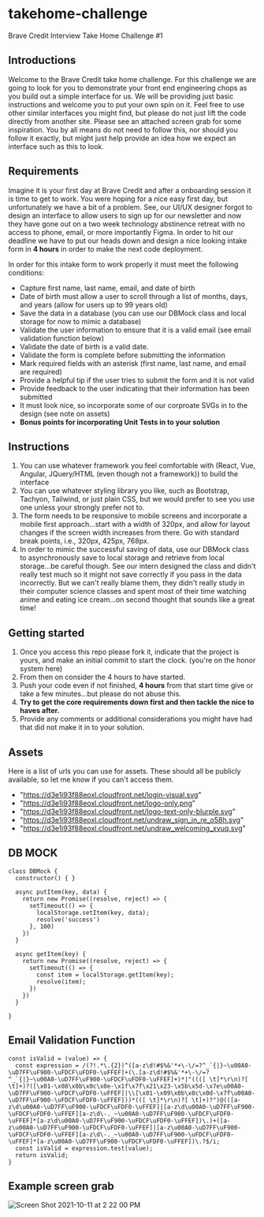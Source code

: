 # takehome-challenge
Brave Credit Interview Take Home Challenge #1

## Introductions
Welcome to the Brave Credit take home challenge. For this challenge we are going to look for you to demonstrate your front end engineering chops as you build out a simple interface for us. We will be providing just basic instructions and welcome you to put your own spin on it. Feel free to use other similar interfaces you might find, but please do not just lift the code directly from another site. Please see an attached screen grab for some inspiration. You by all means do not need to follow this, nor should you follow it exactly, but might just help provide an idea how we expect an interface such as this to look.

## Requirements
Imagine it is your first day at Brave Credit and after a onboarding session it is time to get to work. You were hoping for a nice easy first day, but unfortunately we have a bit of a problem. See, our UI/UX designer forgot to design an interface to allow users to sign up for our newsletter and now they have gone out on a two week technology abstinence retreat with no access to phone, email, or more importantly Figma. In order to hit our deadline we have to put our heads down and design a nice looking intake form in **4 hours** in order to make the next code deployment.  

In order for this intake form to work properly it must meet the following conditions:
- Capture first name, last name, email, and date of birth
- Date of birth must allow a user to scroll through a list of months, days, and years (allow for users up to 99 years old)
- Save the data in a database (you can use our DBMock class and local storage for now to mimic a database)
- Validate the user information to ensure that it is a valid email (see email validation function below)
- Validate the date of birth is a valid date.
- Validate the form is complete before submitting the information
- Mark required fields with an asterisk (first name, last name, and email are required)
- Provide a helpful tip if the user tries to submit the form and it is not valid
- Provide feedback to the user indicating that their information has been submitted
- It must look nice, so incorporate some of our corproate SVGs in to the design (see note on assets)
- **Bonus points for incorporating Unit Tests in to your solution**

## Instructions
1. You can use whatever framework you feel comfortable with (React, Vue, Angular, JQuery/HTML (even though not a framework)) to build the interface
2. You can use whatever styling library you like, such as Bootstrap, Tachyon, Tailwind, or just plain CSS, but we would prefer to see you use one unless your strongly prefer not to.
3. The form needs to be responsive to mobile screens and incorporate a mobile first approach...start with a width of 320px, and allow for layout changes if the screen width increases from there. Go with standard break points, i.e., 320px, 425px, 768px.
4. In order to mimic the successful saving of data, use our DBMock class to asynchronously save to local storage and retrieve from local storage...be careful though. See our intern designed the class and didn't really test much so it might not save correctly if you pass in the data incorrectly. But we can't really blame them, they didn't really study in their computer science classes and spent most of their time watching anime and eating ice cream...on second thought that sounds like a great time!

## Getting started
1. Once you access this repo please fork it, indicate that the project is yours, and make an initial commit to start the clock. (you're on the honor system here)
2. From then on consider the 4 hours to have started. 
3. Push your code even if not finished, **4 hours** from that start time give or take a few minutes...but please do not abuse this. 
4. **Try to get the core requirements down first and then tackle the nice to haves after.**
5. Provide any comments or additional considerations you might have had that did not make it in to your solution. 

## Assets
Here is a list of urls you can use for assets. These should all be publicly available, so let me know if you can't access them.
- "https://d3e1i93f88eoxl.cloudfront.net/login-visual.svg"
- "https://d3e1i93f88eoxl.cloudfront.net/logo-only.png"
- "https://d3e1i93f88eoxl.cloudfront.net/logo-text-only-blurple.svg"
- "https://d3e1i93f88eoxl.cloudfront.net/undraw_sign_in_re_o58h.svg"
- "https://d3e1i93f88eoxl.cloudfront.net/undraw_welcoming_xvuq.svg"

## DB MOCK
```
class DBMock {
  constructor() { }
  
  async putItem(key, data) {
    return new Promise((resolve, reject) => {
      setTimeout(() => {
        localStorage.setItem(key, data);
        resolve('success')
      }, 100)
    })
  }

  async getItem(key) {
    return new Promise((resolve, reject) => {
      setTimeout(() => {
        const item = localStorage.getItem(key);
        resolve(item);
      })
    })
  }

}
```

## Email Validation Function
```
const isValid = (value) => {
  const expression = /(?!.*\.{2})^([a-z\d!#$%&'*+\-\/=?^_`{|}~\u00A0-\uD7FF\uF900-\uFDCF\uFDF0-\uFFEF]+(\.[a-z\d!#$%&'*+\-\/=?^_`{|}~\u00A0-\uD7FF\uF900-\uFDCF\uFDF0-\uFFEF]+)*|"((([ \t]*\r\n)?[ \t]+)?([\x01-\x08\x0b\x0c\x0e-\x1f\x7f\x21\x23-\x5b\x5d-\x7e\u00A0-\uD7FF\uF900-\uFDCF\uFDF0-\uFFEF]|\\[\x01-\x09\x0b\x0c\x0d-\x7f\u00A0-\uD7FF\uF900-\uFDCF\uFDF0-\uFFEF]))*(([ \t]*\r\n)?[ \t]+)?")@(([a-z\d\u00A0-\uD7FF\uF900-\uFDCF\uFDF0-\uFFEF]|[a-z\d\u00A0-\uD7FF\uF900-\uFDCF\uFDF0-\uFFEF][a-z\d\-._~\u00A0-\uD7FF\uF900-\uFDCF\uFDF0-\uFFEF]*[a-z\d\u00A0-\uD7FF\uF900-\uFDCF\uFDF0-\uFFEF])\.)+([a-z\u00A0-\uD7FF\uF900-\uFDCF\uFDF0-\uFFEF]|[a-z\u00A0-\uD7FF\uF900-\uFDCF\uFDF0-\uFFEF][a-z\d\-._~\u00A0-\uD7FF\uF900-\uFDCF\uFDF0-\uFFEF]*[a-z\u00A0-\uD7FF\uF900-\uFDCF\uFDF0-\uFFEF])\.?$/i;
  const isValid = expression.test(value);
  return isValid;
}
```

## Example screen grab
![Screen Shot 2021-10-11 at 2 22 00 PM](https://user-images.githubusercontent.com/60827135/136860733-41c2dbcc-d481-4f27-8358-c4210b03aec5.png)

